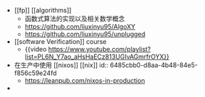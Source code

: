 - [[fp]] [[algorithms]]
	- 函数式算法的实现以及相关数学概念
	- https://github.com/liuxinyu95/AlgoXY
	- https://github.com/liuxinyu95/unplugged
- [[software Verification]] course
	- {{video https://www.youtube.com/playlist?list=PL6N_Y7ao_aHsHaECz813UGIvAGmrfrOYX}}
- 在生产中使用 [[nixos]] [[nix]]
  id:: 6485cbb0-d8aa-4b48-84e5-f856c59e24fd
	- https://leanpub.com/nixos-in-production
-